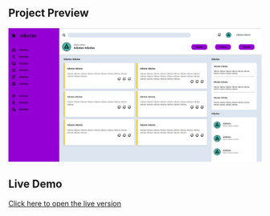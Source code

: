 ## Project Preview

![screenshot](/docs/img/project.png)

## Live Demo
[Click here to open the live version](https://dziugasj123.github.io/css-html-top-task/index.html)
